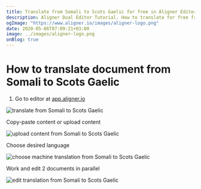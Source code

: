 ```yaml
---
title: Translate from Somali to Scots Gaelic for free in Aligner Editor
description: Aligner Dual Editor Tutorial. How to translate for free from Somali to Scots Gaelic. Aligner is multilingual document management platform. 
ogImage: "https://www.aligner.io/images/aligner-logo.png"
date: 2020-05-06T07:09:21+03:00
image: ../images/aligner-logo.png
onBlog: true
---
```


# How to translate document from Somali to Scots Gaelic

1. Go to editor at [app.aligner.io](https://app.aligner.io "Aligner App web page")

![translate from Somali to Scots Gaelic](../aligner-blank-editor.png "translate from Somali to Scots Gaelic")

Copy-paste content or upload content

![upload content from Somali to Scots Gaelic](../aligner-uploaded-document.png "upload content from Somali to Scots Gaelic")

Choose desired language

![choose machine translation from Somali to Scots Gaelic](../aligner-language-dropdown.png "choose machine translation from Somali to Scots Gaelic")

Work and edit 2 documents in parallel

![edit translation from Somali to Scots Gaelic](../aligner-double-sitded-editor.png "edit translation from Somali to Scots Gaelic")

